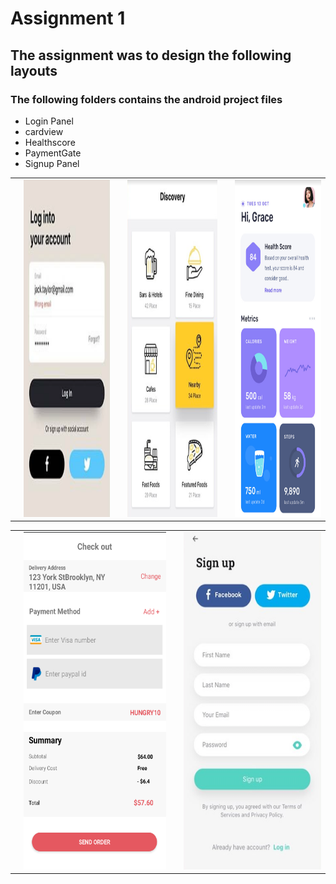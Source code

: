 # Assignment 1
## The assignment was to design the following layouts
### The following folders contains the android project files
- Login Panel
- cardview
- Healthscore
- PaymentGate
- Signup Panel

<table>
  <th>
    <td> <img src="https://github.com/rukon-uddin/CSE-438-Smartphone-application-development/blob/main/Assignment%201/assets/login%20panel/req.png?raw=true"  alt="1" width = 260px height = 540px ></td>
  </th>
  <th>
  <td> <img src="https://github.com/rukon-uddin/CSE-438-Smartphone-application-development/blob/main/Assignment%201/assets/cardview/req.png?raw=true"  alt="1" width = 270px height = 540px ></td>
  </th> 

  <th>
    <td> <img src="https://github.com/rukon-uddin/CSE-438-Smartphone-application-development/blob/main/Assignment%201/assets/Health%20score/req.png?raw=true"  alt="1" width = 260px height = 540px ></td>
  </th>

</table>

<table>
  <th>
  <td> <img src="https://github.com/rukon-uddin/CSE-438-Smartphone-application-development/blob/main/Assignment%201/assets/paymentgate/2.png?raw=true"  alt="1" width = 270px height = 540px ></td>
  </th> 

  <th>
    <td> <img src="https://github.com/rukon-uddin/CSE-438-Smartphone-application-development/blob/main/Assignment%201/assets/signup%20panel/req.png?raw=true"  alt="1" width = 260px height = 540px ></td>
  </th>

</table>


